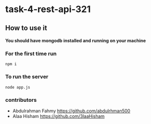 # task-4-rest-api-321

## How to use it 
#### You should have mongodb installed and running on your machine
### For the first time run
```
npm i
```
### To run the server
```
node app.js
```




### contributors
* Abdulrahman Fahmy  https://github.com/abdulrhman500
* Alaa Hisham https://github.com/3laaHisham
